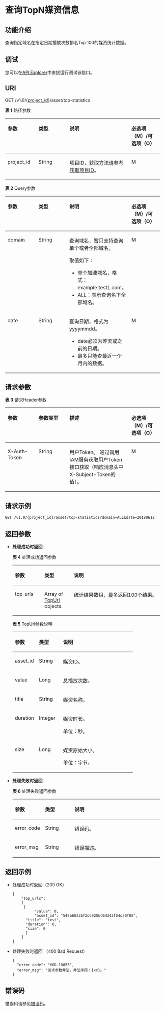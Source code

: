 # 查询TopN媒资信息<a name="vod_04_0105"></a>

## 功能介绍<a name="zh-cn_topic_0128109924_zh-cn_topic_0127930889_section114814192538"></a>

查询指定域名在指定日期播放次数排名Top 100的媒资统计数据。

## 调试<a name="section16406630174316"></a>

您可以在[API Explorer](https://apiexplorer.developer.huaweicloud.com/apiexplorer/doc?product=VOD&api=queryTopStatistics)中直接运行调试该接口。

## URI<a name="zh-cn_topic_0128109924_zh-cn_topic_0127930889_section5241024145313"></a>

GET /v1.0/\{[project\_id](获取项目ID.md)\}/asset/top-statistics

**表 1**  路径参数

<a name="table6869913124919"></a>
<table><thead align="left"><tr id="vod_04_0196_row58691013184917"><th class="cellrowborder" valign="top" width="20%" id="mcps1.2.5.1.1"><p id="vod_04_0196_p18869171324920"><a name="vod_04_0196_p18869171324920"></a><a name="vod_04_0196_p18869171324920"></a>参数</p>
</th>
<th class="cellrowborder" valign="top" width="20%" id="mcps1.2.5.1.2"><p id="vod_04_0196_p1386920134497"><a name="vod_04_0196_p1386920134497"></a><a name="vod_04_0196_p1386920134497"></a>类型</p>
</th>
<th class="cellrowborder" valign="top" width="40%" id="mcps1.2.5.1.3"><p id="vod_04_0196_p1386931394910"><a name="vod_04_0196_p1386931394910"></a><a name="vod_04_0196_p1386931394910"></a>说明</p>
</th>
<th class="cellrowborder" valign="top" width="20%" id="mcps1.2.5.1.4"><p id="vod_04_0196_p10869213144912"><a name="vod_04_0196_p10869213144912"></a><a name="vod_04_0196_p10869213144912"></a>必选项（M）/可选项（O）</p>
</th>
</tr>
</thead>
<tbody><tr id="vod_04_0196_row1586931374911"><td class="cellrowborder" valign="top" width="20%" headers="mcps1.2.5.1.1 "><p id="vod_04_0196_p14253192105011"><a name="vod_04_0196_p14253192105011"></a><a name="vod_04_0196_p14253192105011"></a>project_id</p>
</td>
<td class="cellrowborder" valign="top" width="20%" headers="mcps1.2.5.1.2 "><p id="vod_04_0196_p62548235018"><a name="vod_04_0196_p62548235018"></a><a name="vod_04_0196_p62548235018"></a>String</p>
</td>
<td class="cellrowborder" valign="top" width="40%" headers="mcps1.2.5.1.3 "><p id="vod_04_0196_p0254323500"><a name="vod_04_0196_p0254323500"></a><a name="vod_04_0196_p0254323500"></a>项目ID，获取方法请参考<a href="https://support.huaweicloud.com/usermanual-vod/vod_01_0058.html" target="_blank" rel="noopener noreferrer">获取项目ID</a>。</p>
</td>
<td class="cellrowborder" valign="top" width="20%" headers="mcps1.2.5.1.4 "><p id="vod_04_0196_p9936171618529"><a name="vod_04_0196_p9936171618529"></a><a name="vod_04_0196_p9936171618529"></a>M</p>
</td>
</tr>
</tbody>
</table>

**表 2**  Query参数

<a name="zh-cn_topic_0128109924_zh-cn_topic_0127930889_table19206131"></a>
<table><thead align="left"><tr id="zh-cn_topic_0128109924_zh-cn_topic_0127930889_row16057184"><th class="cellrowborder" valign="top" width="20%" id="mcps1.2.5.1.1"><p id="zh-cn_topic_0128109924_zh-cn_topic_0127930889_p25563541"><a name="zh-cn_topic_0128109924_zh-cn_topic_0127930889_p25563541"></a><a name="zh-cn_topic_0128109924_zh-cn_topic_0127930889_p25563541"></a>参数</p>
</th>
<th class="cellrowborder" valign="top" width="20%" id="mcps1.2.5.1.2"><p id="zh-cn_topic_0128109924_zh-cn_topic_0127930889_p17343428"><a name="zh-cn_topic_0128109924_zh-cn_topic_0127930889_p17343428"></a><a name="zh-cn_topic_0128109924_zh-cn_topic_0127930889_p17343428"></a>类型</p>
</th>
<th class="cellrowborder" valign="top" width="40%" id="mcps1.2.5.1.3"><p id="zh-cn_topic_0128109924_zh-cn_topic_0127930889_p57380926"><a name="zh-cn_topic_0128109924_zh-cn_topic_0127930889_p57380926"></a><a name="zh-cn_topic_0128109924_zh-cn_topic_0127930889_p57380926"></a>说明</p>
</th>
<th class="cellrowborder" valign="top" width="20%" id="mcps1.2.5.1.4"><p id="p9242121093813"><a name="p9242121093813"></a><a name="p9242121093813"></a>必选项（M）/可选项（O）</p>
</th>
</tr>
</thead>
<tbody><tr id="zh-cn_topic_0128109924_zh-cn_topic_0127930889_row30822828"><td class="cellrowborder" valign="top" width="20%" headers="mcps1.2.5.1.1 "><p id="zh-cn_topic_0128109924_zh-cn_topic_0127930889_p13621136"><a name="zh-cn_topic_0128109924_zh-cn_topic_0127930889_p13621136"></a><a name="zh-cn_topic_0128109924_zh-cn_topic_0127930889_p13621136"></a>domain</p>
</td>
<td class="cellrowborder" valign="top" width="20%" headers="mcps1.2.5.1.2 "><p id="zh-cn_topic_0128109924_zh-cn_topic_0127930889_p46380963"><a name="zh-cn_topic_0128109924_zh-cn_topic_0127930889_p46380963"></a><a name="zh-cn_topic_0128109924_zh-cn_topic_0127930889_p46380963"></a>String</p>
</td>
<td class="cellrowborder" valign="top" width="40%" headers="mcps1.2.5.1.3 "><p id="p8361154813166"><a name="p8361154813166"></a><a name="p8361154813166"></a>查询域名，暂只支持查询单个或者全部域名。</p>
<p id="p127871167428"><a name="p127871167428"></a><a name="p127871167428"></a>取值如下：</p>
<a name="ul11782191634215"></a><a name="ul11782191634215"></a><ul id="ul11782191634215"><li>单个加速域名，格式：example.test1.com。</li><li>ALL：表示查询名下全部域名。</li></ul>
</td>
<td class="cellrowborder" valign="top" width="20%" headers="mcps1.2.5.1.4 "><p id="zh-cn_topic_0128109924_zh-cn_topic_0127930889_p33910007"><a name="zh-cn_topic_0128109924_zh-cn_topic_0127930889_p33910007"></a><a name="zh-cn_topic_0128109924_zh-cn_topic_0127930889_p33910007"></a>M</p>
</td>
</tr>
<tr id="row751454883517"><td class="cellrowborder" valign="top" width="20%" headers="mcps1.2.5.1.1 "><p id="p14531204803520"><a name="p14531204803520"></a><a name="p14531204803520"></a>date</p>
</td>
<td class="cellrowborder" valign="top" width="20%" headers="mcps1.2.5.1.2 "><p id="p13531104818354"><a name="p13531104818354"></a><a name="p13531104818354"></a>String</p>
</td>
<td class="cellrowborder" valign="top" width="40%" headers="mcps1.2.5.1.3 "><p id="p1854632163617"><a name="p1854632163617"></a><a name="p1854632163617"></a>查询日期，格式为yyyymmdd。</p>
<a name="ul20962449184219"></a><a name="ul20962449184219"></a><ul id="ul20962449184219"><li>date必须为昨天或之前的日期。</li><li>最多只能查最近一个月内的数据。</li></ul>
</td>
<td class="cellrowborder" valign="top" width="20%" headers="mcps1.2.5.1.4 "><p id="p1953144833518"><a name="p1953144833518"></a><a name="p1953144833518"></a>M</p>
</td>
</tr>
</tbody>
</table>

## 请求参数<a name="zh-cn_topic_0128109924_zh-cn_topic_0127930889_section7297229175319"></a>

**表 3**  请求Header参数

<a name="HeaderParameter"></a>
<table><thead align="left"><tr id="vod_04_0196_row1359311223199"><th class="cellrowborder" valign="top" width="20%" id="mcps1.2.5.1.1"><p id="vod_04_0196_p959302213191"><a name="vod_04_0196_p959302213191"></a><a name="vod_04_0196_p959302213191"></a>参数</p>
</th>
<th class="cellrowborder" valign="top" width="20%" id="mcps1.2.5.1.2"><p id="vod_04_0196_p6594132291914"><a name="vod_04_0196_p6594132291914"></a><a name="vod_04_0196_p6594132291914"></a>参数类型</p>
</th>
<th class="cellrowborder" valign="top" width="40%" id="mcps1.2.5.1.3"><p id="vod_04_0196_p1659492213198"><a name="vod_04_0196_p1659492213198"></a><a name="vod_04_0196_p1659492213198"></a>描述</p>
</th>
<th class="cellrowborder" valign="top" width="20%" id="mcps1.2.5.1.4"><p id="vod_04_0196_p971659181911"><a name="vod_04_0196_p971659181911"></a><a name="vod_04_0196_p971659181911"></a>必选项（M）/可选项（O）</p>
</th>
</tr>
</thead>
<tbody><tr id="vod_04_0196_row5593132218192"><td class="cellrowborder" valign="top" width="20%" headers="mcps1.2.5.1.1 "><p id="vod_04_0196_p959417226199"><a name="vod_04_0196_p959417226199"></a><a name="vod_04_0196_p959417226199"></a>X-Auth-Token</p>
</td>
<td class="cellrowborder" valign="top" width="20%" headers="mcps1.2.5.1.2 "><p id="vod_04_0196_p5594132231911"><a name="vod_04_0196_p5594132231911"></a><a name="vod_04_0196_p5594132231911"></a>String</p>
</td>
<td class="cellrowborder" valign="top" width="40%" headers="mcps1.2.5.1.3 "><p id="vod_04_0196_p1159416229196"><a name="vod_04_0196_p1159416229196"></a><a name="vod_04_0196_p1159416229196"></a>用户Token。 通过调用IAM服务获取用户Token接口获取（响应消息头中X-Subject-Token的值）。</p>
</td>
<td class="cellrowborder" valign="top" width="20%" headers="mcps1.2.5.1.4 "><p id="vod_04_0196_p147114598193"><a name="vod_04_0196_p147114598193"></a><a name="vod_04_0196_p147114598193"></a>M</p>
</td>
</tr>
</tbody>
</table>

## 请求示例<a name="zh-cn_topic_0128109924_zh-cn_topic_0127930889_section1249493515311"></a>

```
GET /v1.0/{project_id}/asset/top-statistics?domain=ALL&date=20190612
```

## 返回参数<a name="section12889132584818"></a>

-   **处理成功时返回**

    **表 4**  处理成功返回参数

    <a name="zh-cn_topic_0128109924_zh-cn_topic_0127930889_table17829578"></a>
    <table><thead align="left"><tr id="zh-cn_topic_0128109924_zh-cn_topic_0127930889_row36608226"><th class="cellrowborder" valign="top" width="20%" id="mcps1.2.4.1.1"><p id="zh-cn_topic_0128109924_zh-cn_topic_0127930889_p12476353"><a name="zh-cn_topic_0128109924_zh-cn_topic_0127930889_p12476353"></a><a name="zh-cn_topic_0128109924_zh-cn_topic_0127930889_p12476353"></a>参数</p>
    </th>
    <th class="cellrowborder" valign="top" width="20%" id="mcps1.2.4.1.2"><p id="zh-cn_topic_0128109924_zh-cn_topic_0127930889_p51649700"><a name="zh-cn_topic_0128109924_zh-cn_topic_0127930889_p51649700"></a><a name="zh-cn_topic_0128109924_zh-cn_topic_0127930889_p51649700"></a>类型</p>
    </th>
    <th class="cellrowborder" valign="top" width="60%" id="mcps1.2.4.1.3"><p id="zh-cn_topic_0128109924_zh-cn_topic_0127930889_p3951668"><a name="zh-cn_topic_0128109924_zh-cn_topic_0127930889_p3951668"></a><a name="zh-cn_topic_0128109924_zh-cn_topic_0127930889_p3951668"></a>说明</p>
    </th>
    </tr>
    </thead>
    <tbody><tr id="zh-cn_topic_0128109924_zh-cn_topic_0127930889_row33716833"><td class="cellrowborder" valign="top" width="20%" headers="mcps1.2.4.1.1 "><p id="zh-cn_topic_0128109924_zh-cn_topic_0127930889_p46708959"><a name="zh-cn_topic_0128109924_zh-cn_topic_0127930889_p46708959"></a><a name="zh-cn_topic_0128109924_zh-cn_topic_0127930889_p46708959"></a>top_urls</p>
    </td>
    <td class="cellrowborder" valign="top" width="20%" headers="mcps1.2.4.1.2 "><p id="zh-cn_topic_0128109924_zh-cn_topic_0127930889_p38413446"><a name="zh-cn_topic_0128109924_zh-cn_topic_0127930889_p38413446"></a><a name="zh-cn_topic_0128109924_zh-cn_topic_0127930889_p38413446"></a>Array of <a href="#table114221659173917">TopUrl </a>objects</p>
    </td>
    <td class="cellrowborder" valign="top" width="60%" headers="mcps1.2.4.1.3 "><p id="zh-cn_topic_0128109924_zh-cn_topic_0127930889_p25329374"><a name="zh-cn_topic_0128109924_zh-cn_topic_0127930889_p25329374"></a><a name="zh-cn_topic_0128109924_zh-cn_topic_0127930889_p25329374"></a>统计结果数组，最多返回100个结果。</p>
    </td>
    </tr>
    </tbody>
    </table>

    **表 5**  TopUrl参数说明

    <a name="table114221659173917"></a>
    <table><thead align="left"><tr id="row1242215943913"><th class="cellrowborder" valign="top" width="20%" id="mcps1.2.4.1.1"><p id="p1042212597391"><a name="p1042212597391"></a><a name="p1042212597391"></a>参数</p>
    </th>
    <th class="cellrowborder" valign="top" width="20%" id="mcps1.2.4.1.2"><p id="p13439159133918"><a name="p13439159133918"></a><a name="p13439159133918"></a>类型</p>
    </th>
    <th class="cellrowborder" valign="top" width="60%" id="mcps1.2.4.1.3"><p id="p11422155983913"><a name="p11422155983913"></a><a name="p11422155983913"></a>说明</p>
    </th>
    </tr>
    </thead>
    <tbody><tr id="row74397599397"><td class="cellrowborder" valign="top" width="20%" headers="mcps1.2.4.1.1 "><p id="p5439559163920"><a name="p5439559163920"></a><a name="p5439559163920"></a>asset_id</p>
    </td>
    <td class="cellrowborder" valign="top" width="20%" headers="mcps1.2.4.1.2 "><p id="p1439195911398"><a name="p1439195911398"></a><a name="p1439195911398"></a>String</p>
    </td>
    <td class="cellrowborder" valign="top" width="60%" headers="mcps1.2.4.1.3 "><p id="p10439859103913"><a name="p10439859103913"></a><a name="p10439859103913"></a>媒资ID。</p>
    </td>
    </tr>
    <tr id="row1072004164013"><td class="cellrowborder" valign="top" width="20%" headers="mcps1.2.4.1.1 "><p id="p47202424018"><a name="p47202424018"></a><a name="p47202424018"></a>value</p>
    </td>
    <td class="cellrowborder" valign="top" width="20%" headers="mcps1.2.4.1.2 "><p id="p1172004174019"><a name="p1172004174019"></a><a name="p1172004174019"></a>Long</p>
    </td>
    <td class="cellrowborder" valign="top" width="60%" headers="mcps1.2.4.1.3 "><p id="p672012412407"><a name="p672012412407"></a><a name="p672012412407"></a>总播放次数。</p>
    </td>
    </tr>
    <tr id="row1650179204019"><td class="cellrowborder" valign="top" width="20%" headers="mcps1.2.4.1.1 "><p id="p4675712413"><a name="p4675712413"></a><a name="p4675712413"></a>title</p>
    </td>
    <td class="cellrowborder" valign="top" width="20%" headers="mcps1.2.4.1.2 "><p id="p050112984013"><a name="p050112984013"></a><a name="p050112984013"></a>String</p>
    </td>
    <td class="cellrowborder" valign="top" width="60%" headers="mcps1.2.4.1.3 "><p id="p14501199114013"><a name="p14501199114013"></a><a name="p14501199114013"></a>媒资名称。</p>
    </td>
    </tr>
    <tr id="row18876131311403"><td class="cellrowborder" valign="top" width="20%" headers="mcps1.2.4.1.1 "><p id="p158761613144015"><a name="p158761613144015"></a><a name="p158761613144015"></a>duration</p>
    </td>
    <td class="cellrowborder" valign="top" width="20%" headers="mcps1.2.4.1.2 "><p id="p18761131406"><a name="p18761131406"></a><a name="p18761131406"></a>Integer</p>
    </td>
    <td class="cellrowborder" valign="top" width="60%" headers="mcps1.2.4.1.3 "><p id="p755917496194"><a name="p755917496194"></a><a name="p755917496194"></a>媒资时长。</p>
    <p id="p158761913114013"><a name="p158761913114013"></a><a name="p158761913114013"></a>单位：秒。</p>
    </td>
    </tr>
    <tr id="row2511425154015"><td class="cellrowborder" valign="top" width="20%" headers="mcps1.2.4.1.1 "><p id="p1351142584011"><a name="p1351142584011"></a><a name="p1351142584011"></a>size</p>
    </td>
    <td class="cellrowborder" valign="top" width="20%" headers="mcps1.2.4.1.2 "><p id="p35122584014"><a name="p35122584014"></a><a name="p35122584014"></a>Long</p>
    </td>
    <td class="cellrowborder" valign="top" width="60%" headers="mcps1.2.4.1.3 "><p id="p8707165501913"><a name="p8707165501913"></a><a name="p8707165501913"></a>媒资原始大小。</p>
    <p id="p651142518402"><a name="p651142518402"></a><a name="p651142518402"></a>单位：字节。</p>
    </td>
    </tr>
    </tbody>
    </table>

-   **处理失败时返回**

    **表 6**  处理失败返回参数

    <a name="table8107146194412"></a>
    <table><thead align="left"><tr id="row16107862441"><th class="cellrowborder" valign="top" width="20%" id="mcps1.2.4.1.1"><p id="p1412466124414"><a name="p1412466124414"></a><a name="p1412466124414"></a>参数</p>
    </th>
    <th class="cellrowborder" valign="top" width="20%" id="mcps1.2.4.1.2"><p id="p121241568444"><a name="p121241568444"></a><a name="p121241568444"></a>类型</p>
    </th>
    <th class="cellrowborder" valign="top" width="60%" id="mcps1.2.4.1.3"><p id="p1312414674420"><a name="p1312414674420"></a><a name="p1312414674420"></a>说明</p>
    </th>
    </tr>
    </thead>
    <tbody><tr id="row13124116124413"><td class="cellrowborder" valign="top" width="20%" headers="mcps1.2.4.1.1 "><p id="p11240634415"><a name="p11240634415"></a><a name="p11240634415"></a>error_code</p>
    </td>
    <td class="cellrowborder" valign="top" width="20%" headers="mcps1.2.4.1.2 "><p id="p414018615446"><a name="p414018615446"></a><a name="p414018615446"></a>String</p>
    </td>
    <td class="cellrowborder" valign="top" width="60%" headers="mcps1.2.4.1.3 "><p id="p161241669445"><a name="p161241669445"></a><a name="p161241669445"></a>错误码。</p>
    </td>
    </tr>
    <tr id="row01401168446"><td class="cellrowborder" valign="top" width="20%" headers="mcps1.2.4.1.1 "><p id="p171409604412"><a name="p171409604412"></a><a name="p171409604412"></a>error_msg</p>
    </td>
    <td class="cellrowborder" valign="top" width="20%" headers="mcps1.2.4.1.2 "><p id="p91404614444"><a name="p91404614444"></a><a name="p91404614444"></a>String</p>
    </td>
    <td class="cellrowborder" valign="top" width="60%" headers="mcps1.2.4.1.3 "><p id="p16140666447"><a name="p16140666447"></a><a name="p16140666447"></a>错误描述。</p>
    </td>
    </tr>
    </tbody>
    </table>


## 返回示例<a name="section5664343618"></a>

-   处理成功时返回（200 OK）

    ```
    {   
        "top_urls": 
        [     
         { 
              "value": 0, 
              "asset_id": "548b6023bf2cc925bd64343f04ca0f88",
    	  "title": "test",
    	  "duration": 0,
    	  "size": 0
    	  }
    	]
    }
    ```


-   处理失败时返回 （400 Bad Request）

    ```
    {
      "error_code": "VOD.10053",
      "error_msg": "请求参数非法，非法字段：{xx}。"
    }
    ```


## 错误码<a name="section569214377267"></a>

错误码请参见[错误码](错误码.md)。

